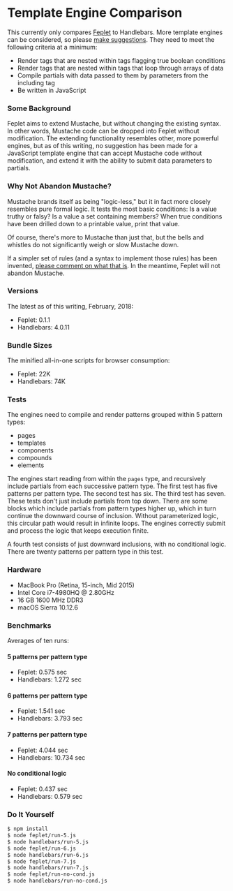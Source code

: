 # Template Engine Comparison

This currently only compares 
<a href="https://github.com/electric-eloquence/feplet#readme" target="_blank">Feplet</a> 
to Handlebars. More template engines can be considered, so please 
<a href="https://github.com/electric-eloquence/template-engine-comparison/issues" target="_blank">make suggestions</a>. 
They need to meet the following criteria at a minimum:

* Render tags that are nested within tags flagging true boolean conditions
* Render tags that are nested within tags that loop through arrays of data
* Compile partials with data passed to them by parameters from the including tag
* Be written in JavaScript

### Some Background

Feplet aims to extend Mustache, but without changing the existing syntax. 
In other words, Mustache code can be dropped into Feplet without modification. 
The extending functionality resembles other, more powerful engines, but as of 
this writing, no suggestion has been made for a JavaScript template engine that 
can accept Mustache code without modification, and extend it with the ability to 
submit data parameters to partials.

### Why Not Abandon Mustache?

Mustache brands itself as being "logic-less," but it in fact more closely 
resembles pure formal logic. It tests the most basic conditions: Is a value 
truthy or falsy? Is a value a set containing members? When true conditions have 
been drilled down to a printable value, print that value.

Of course, there's more to Mustache than just that, but the bells and whistles 
do not significantly weigh or slow Mustache down.

If a simpler set of rules (and a syntax to implement those rules) has been 
invented, 
<a href="https://github.com/electric-eloquence/template-engine-comparison/issues" target="_blank"> 
please comment on what that is</a>. 
In the meantime, Feplet will not abandon Mustache.

### Versions

The latest as of this writing, February, 2018:

* Feplet: 0.1.1
* Handlebars: 4.0.11

### Bundle Sizes

The minified all-in-one scripts for browser consumption:

* Feplet: 22K
* Handlebars: 74K

### Tests

The engines need to compile and render patterns grouped within 5 pattern types:

* pages
* templates
* components
* compounds
* elements

The engines start reading from within the `pages` type, and recursively include 
partials from each successive pattern type. The first test has five patterns per 
pattern type. The second test has six. The third test has seven. These tests 
don't just include partials from top down. There are some blocks which include 
partials from pattern types higher up, which in turn continue the downward 
course of inclusion. Without parameterized logic, this circular path would 
result in infinite loops. The engines correctly submit and process the logic 
that keeps execution finite.

A fourth test consists of just downward inclusions, with no conditional logic. 
There are twenty patterns per pattern type in this test.

### Hardware

* MacBook Pro (Retina, 15-inch, Mid 2015)
* Intel Core i7-4980HQ @ 2.80GHz
* 16 GB 1600 MHz DDR3
* macOS Sierra 10.12.6

### Benchmarks

Averages of ten runs:

#### 5 patterns per pattern type

* Feplet: 0.575 sec
* Handlebars: 1.272 sec

#### 6 patterns per pattern type

* Feplet: 1.541 sec
* Handlebars: 3.793 sec

#### 7 patterns per pattern type

* Feplet: 4.044 sec
* Handlebars: 10.734 sec

#### No conditional logic

* Feplet: 0.437 sec
* Handlebars: 0.579 sec

### Do It Yourself

```bash
$ npm install
$ node feplet/run-5.js
$ node handlebars/run-5.js
$ node feplet/run-6.js
$ node handlebars/run-6.js
$ node feplet/run-7.js
$ node handlebars/run-7.js
$ node feplet/run-no-cond.js
$ node handlebars/run-no-cond.js
```
